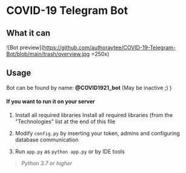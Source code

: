 # COVID-19 Telegram Bot

## What it can
![Bot preview](https://github.com/authoraytee/COVID-19-Telegram-Bot/blob/main/trash/overview.jpg =250x) 

## Usage
Bot can be found by name: **@COVID1921_bot**  (May be inactive ;) )

#### If you want to run it on your server

 1. Install all required libraries Install all required libraries (from the "Technologies" list at the end of this file
 
 2. Modify `config.py` by inserting your token, admins and configuring database communication
 
 3. Run `app.py` as `python app.py` or by IDE tools

> *Python 3.7 or higher*
